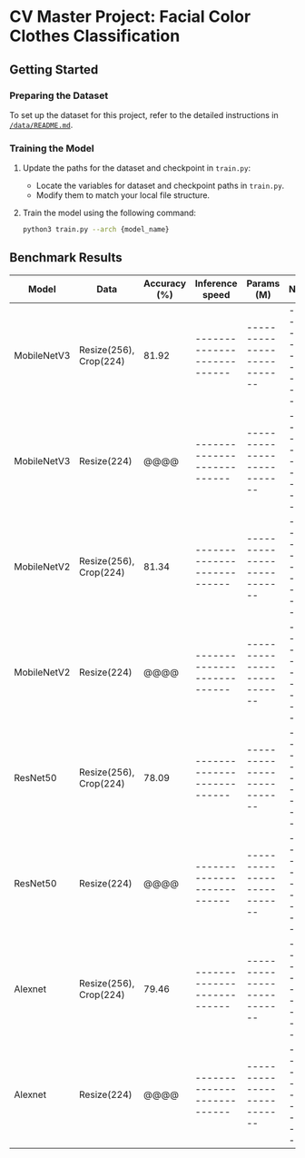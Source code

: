 # CV Master Project: Facial Color Clothes Classification

## Getting Started

### Preparing the Dataset
To set up the dataset for this project, refer to the detailed instructions in [`/data/README.md`](./data/README.md).

### Training the Model
1. Update the paths for the dataset and checkpoint in `train.py`:
   - Locate the variables for dataset and checkpoint paths in `train.py`.
   - Modify them to match your local file structure.

2. Train the model using the following command:
   ```bash
   python3 train.py --arch {model_name}
   ```

## Benchmark Results

| Model        | Data                            | Accuracy (%) | Inference speed           | Params (M)                  | Note                      |
|--------------|---------------------------------|--------------|---------------------------|---------------------------  |---------------------------|
| MobileNetV3  | Resize(256), Crop(224)          | 81.92        |---------------------------|---------------------------  |---------------------------|
| MobileNetV3  | Resize(224)                     | @@@@         |---------------------------|---------------------------  |---------------------------|
| MobileNetV2  | Resize(256), Crop(224)          | 81.34        |---------------------------|---------------------------  |---------------------------|
| MobileNetV2  | Resize(224)                     | @@@@         |---------------------------|---------------------------  |---------------------------|
| ResNet50     | Resize(256), Crop(224)          | 78.09        |---------------------------|---------------------------  |---------------------------|
| ResNet50     | Resize(224)                     | @@@@         |---------------------------|---------------------------  |---------------------------|
| Alexnet      | Resize(256), Crop(224)          | 79.46        |---------------------------|---------------------------  |---------------------------|
| Alexnet      | Resize(224)                     | @@@@         |---------------------------|---------------------------  |---------------------------|


